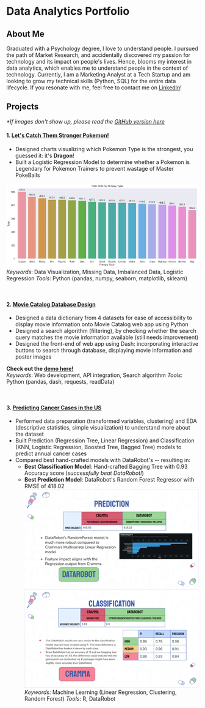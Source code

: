# Data Analytics Portfolio

## About Me
Graduated with a Psychology degree, I love to understand people. 
I pursued the path of Market Research, and accidentally discovered my passion for technology and its impact on people's lives.
Hence, blooms my interest in data analytics, which enables me to understand people in the context of technology.
Currently, I am a Marketing Analyst at a Tech Startup and am looking to grow my technical skills (Python, SQL) for the entire data lifecycle.
If you resonate with me, feel free to contact me on [LinkedIn](https://www.linkedin.com/in/cahyarini-hariga/)!

## Projects
_*If images don't show up, please read the [GitHub version here](https://github.com/crystalhariga/crystalhariga_portfolio)_

#### 1. [Let's Catch Them Stronger Pokemon!](https://github.com/crystalhariga/pokemon)
* Designed charts visualizing which Pokemon Type is the strongest, you guessed it: it's __Dragon__!
* Built a Logistic Regression Model to determine whether a Pokemon is Legendary for Pokemon Trainers to prevent wastage of Master PokeBalls 

![](https://github.com/crystalhariga/pokemon/blob/main/img/total-stats_by_primary-type.png)
<br/>
*Keywords*: Data Visualization, Missing Data, Imbalanced Data, Logistic Regression
*Tools*: Python (pandas, numpy, seaborn, matplotlib, sklearn)

<br/>

#### 2. [Movie Catalog Database Design](https://github.com/crystalhariga/movie-catalog)
* Designed a data dictionary from 4 datasets for ease of accessibility to display movie information onto Movie Catalog web app using Python
* Designed a search algorithm (filtering), by checking whether the search query matches the movie information available (still needs improvement)
* Designed the front-end of web app using Dash: incorporating interactive buttons to search through database, displaying movie information and poster images

__Check out the [demo here!](https://github.com/crystalhariga/movie-catalog#demo)__
<br/>
*Keywords*: Web development, API integration, Search algorithm
*Tools*: Python (pandas, dash, requests, readData)

<br/>

#### 3. [Predicting Cancer Cases in the US](https://github.com/crystalhariga/cancer_ml)
* Performed data preparation (transformed variables, clustering) and EDA (descriptive statistics, simple visualization) to understand more about the dataset
* Built Prediction (Regression Tree, Linear Regression) and Classification (KNN, Logistic Regression, Boosted Tree, Bagged Tree) models to predict annual cancer cases
* Compared best hand-crafted models with DataRobot's -- resulting in:
    * __Best Classification Model__: Hand-crafted Bagging Tree with 0.93 Accuracy score (_successfully beat DataRobot!_)
    * __Best Prediction Model__: DataRobot's Random Forest Regressor with RMSE of 418.02
![](https://github.com/crystalhariga/cancer_ml/blob/main/prediction_datarobot.png)
![](https://github.com/crystalhariga/cancer_ml/blob/main/classification_cramma.png)
*Keywords*: Machine Learning (Linear Regression, Clustering, Random Forest)
*Tools*: R, DataRobot
